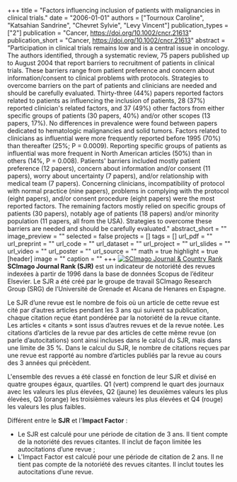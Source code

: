 +++
title = "Factors influencing inclusion of patients with malignancies in clinical trials."
date = "2006-01-01"
authors = ["Tournoux Caroline", "Katsahian Sandrine", "Chevret Sylvie", "Levy Vincent"]
publication_types = ["2"]
publication = "Cancer, https://doi.org/10.1002/cncr.21613"
publication_short = "Cancer, https://doi.org/10.1002/cncr.21613"
abstract = "Participation in clinical trials remains low and is a central issue in oncology. The authors identified, through a systematic review, 75 papers published up to August 2004 that report barriers to recruitment of patients in clinical trials. These barriers range from patient preference and concern about information/consent to clinical problems with protocols. Strategies to overcome barriers on the part of patients and clinicians are needed and should be carefully evaluated. Thirty-three (44%) papers reported factors related to patients as influencing the inclusion of patients, 28 (37%) reported clinician's related factors, and 37 (49%) other factors from either specific groups of patients (30 papers, 40%) and/or other scopes (13 papers, 17%). No differences in prevalence were found between papers dedicated to hematologic malignancies and solid tumors. Factors related to clinicians as influential were more frequently reported before 1995 (70%) than thereafter (25%; P = 0.0009). Reporting specific groups of patients as influential was more frequent in North American articles (50%) than in others (14%, P = 0.008). Patients' barriers included mostly patient preference (12 papers), concern about information and/or consent (11 papers), worry about uncertainty (7 papers), and/or relationship with medical team (7 papers). Concerning clinicians, incompatibility of protocol with normal practice (nine papers), problems in complying with the protocol (eight papers), and/or consent procedure (eight papers) were the most reported factors. The remaining factors mostly relied on specific groups of patients (30 papers), notably age of patients (18 papers) and/or minority population (11 papers, all from the USA). Strategies to overcome these barriers are needed and should be carefully evaluated."
abstract_short = ""
image_preview = ""
selected = false
projects = []
tags = []
url_pdf = ""
url_preprint = ""
url_code = ""
url_dataset = ""
url_project = ""
url_slides = ""
url_video = ""
url_poster = ""
url_source = ""
math = true
highlight = true
[header]
image = ""
caption = ""
+++
<a href="https://www.scimagojr.com/journalsearch.php?q=28785&amp;tip=sid&amp;exact=no" title="SCImago Journal &amp; Country Rank"><img border="0" src="https://www.scimagojr.com/journal_img.php?id=28785" alt="SCImago Journal &amp; Country Rank"  /></a>
**SCImago Journal Rank (SJR)** est un indicateur de notoriété des revues indexées à partir de 1996 dans la base de données Scopus de l’éditeur Elsevier. Le SJR a été créé par le groupe de travail SCImago Research Group (SRG) de l’Université de Grenade et Alcana de Henares en Espagne.  
  
Le SJR d’une revue est le nombre de fois où un article de cette revue est cité par d’autres articles pendant les 3 ans qui suivent sa publication, chaque citation reçue étant pondérée par la notoriété de la revue citante. Les articles « citants » sont issus d’autres revues et de la revue notée. Les citations d’articles de la revue par des articles de cette même revue (on parle d’autocitations) sont ainsi incluses dans le calcul du SJR, mais dans une limite de 35 %. Dans le calcul du SJR, le nombre de citations reçues par une revue est rapporté au nombre d’articles publiés par la revue au cours des 3 années qui précèdent.  
  
L'ensemble des revues a été classé en fonction de leur SJR et divisé en quatre groupes égaux, quartiles. Q1 (vert) comprend le quart des journaux avec les valeurs les plus élevées, Q2 (jaune) les deuxièmes valeurs les plus élevées, Q3 (orange) les troisièmes valeurs les plus élevées et Q4 (rouge) les valeurs les plus faibles.  
  
Différent entre le **SJR** et l'**Impact Factor** :  
- Le SJR est calculé pour une période de citation de 3 ans. Il tient compte de la notoriété des revues citantes. Il inclut de façon limitée les autocitations d’une revue ;  
- L'Impact Factor est calculé pour une période de citation de 2 ans. Il ne tient pas compte de la notoriété des revues citantes. Il inclut toutes les autocitations d’une revue.
